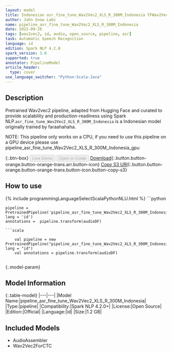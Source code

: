 ```yaml
---
layout: model
title: Indonesian asr_fine_tune_Wav2Vec2_XLS_R_300M_Indonesia TFWav2Vec2ForCTC from faraahahaha
author: John Snow Labs
name: pipeline_asr_fine_tune_Wav2Vec2_XLS_R_300M_Indonesia
date: 2022-09-26
tags: [wav2vec2, id, audio, open_source, pipeline, asr]
task: Automatic Speech Recognition
language: id
edition: Spark NLP 4.2.0
spark_version: 3.0
supported: true
annotator: PipelineModel
article_header:
  type: cover
use_language_switcher: "Python-Scala-Java"
---
```


## Description

Pretrained Wav2vec2  pipeline, adapted from Hugging Face and curated to provide scalability and production-readiness using Spark NLP.`asr_fine_tune_Wav2Vec2_XLS_R_300M_Indonesia` is a Indonesian model originally trained by faraahahaha.

NOTE: This pipeline only works on a CPU, if you need to use this pipeline on a GPU device please use pipeline_asr_fine_tune_Wav2Vec2_XLS_R_300M_Indonesia_gpu

{:.btn-box}
<button class="button button-orange" disabled>Live Demo</button>
<button class="button button-orange" disabled>Open in Colab</button>
[Download](https://s3.amazonaws.com/auxdata.johnsnowlabs.com/public/models/pipeline_asr_fine_tune_Wav2Vec2_XLS_R_300M_Indonesia_id_4.2.0_3.0_1664206167784.zip){:.button.button-orange.button-orange-trans.arr.button-icon}
[Copy S3 URI](s3://auxdata.johnsnowlabs.com/public/models/pipeline_asr_fine_tune_Wav2Vec2_XLS_R_300M_Indonesia_id_4.2.0_3.0_1664206167784.zip){:.button.button-orange.button-orange-trans.button-icon.button-copy-s3}

## How to use



<div class="tabs-box" markdown="1">
{% include programmingLanguageSelectScalaPythonNLU.html %}
```python

    pipeline = PretrainedPipeline('pipeline_asr_fine_tune_Wav2Vec2_XLS_R_300M_Indonesia', lang = 'id')
    annotations =  pipeline.transform(audioDF)
    
```
```scala

    val pipeline = new PretrainedPipeline("pipeline_asr_fine_tune_Wav2Vec2_XLS_R_300M_Indonesia", lang = "id")
    val annotations = pipeline.transform(audioDF)
    
```
</div>

{:.model-param}
## Model Information

{:.table-model}
|---|---|
|Model Name:|pipeline_asr_fine_tune_Wav2Vec2_XLS_R_300M_Indonesia|
|Type:|pipeline|
|Compatibility:|Spark NLP 4.2.0+|
|License:|Open Source|
|Edition:|Official|
|Language:|id|
|Size:|1.2 GB|

## Included Models

- AudioAssembler
- Wav2Vec2ForCTC